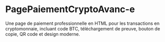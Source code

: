 # PagePaiementCryptoAvanc-e
Une page de paiement professionnelle en HTML pour les transactions en cryptomonnaie, incluant code BTC, téléchargement de preuve, bouton de copie, QR code et design moderne.
